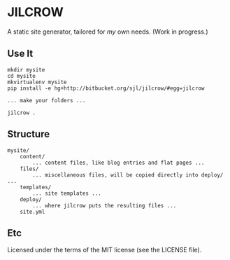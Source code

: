 JILCROW
=======

A static site generator, tailored for *my* own needs. (Work in progress.)

Use It
------

    mkdir mysite
    cd mysite
    mkvirtualenv mysite
    pip install -e hg+http://bitbucket.org/sjl/jilcrow/#egg=jilcrow

    ... make your folders ...

    jilcrow .

Structure
---------

    mysite/
        content/
            ... content files, like blog entries and flat pages ...
        files/
            ... miscellaneous files, will be copied directly into deploy/ ...
        templates/
            ... site templates ...
        deploy/
            ... where jilcrow puts the resulting files ...
        site.yml

Etc
---

Licensed under the terms of the MIT license (see the LICENSE file).
